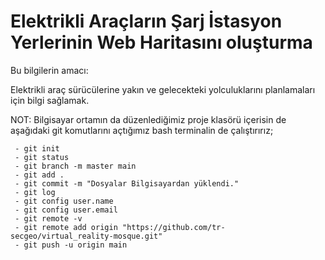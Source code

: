 # Elektrikli Araçların Şarj İstasyon Yerlerinin Web Haritasını oluşturma

Bu bilgilerin amacı:

Elektrikli araç sürücülerine yakın ve gelecekteki yolculuklarını planlamaları için bilgi sağlamak.


 NOT: Bilgisayar ortamın da düzenlediğimiz proje klasörü içerisin de aşağıdaki git komutlarını açtığımız bash terminalin de çalıştırırız;

     - git init
     - git status
     - git branch -m master main
     - git add .
     - git commit -m "Dosyalar Bilgisayardan yüklendi."
     - git log
     - git config user.name
     - git config user.email
     - git remote -v
     - git remote add origin "https://github.com/tr-secgeo/virtual_reality-mosque.git" 
     - git push -u origin main
